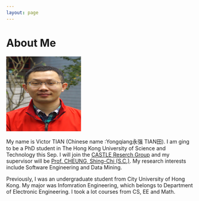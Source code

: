 ```yaml
---
layout: page
---
```


# About Me

<img src="/images/victortian3.jpg" class="floatpic" width="200" height="200">

My name is Victor TIAN (Chinese name :Yongqiang永强 TIAN田). I am ging to be a PhD student in The Hong Kong University of Science and Technology this Sep. I will join the [CASTLE Reserch Group] and my supervisor will be [Prof. CHEUNG, Shing-Chi (S.C.)]. My research interests include Software Engineering and Data Mining.

Previously, I was an undergraduate student from City University of Hong Kong. My major was Infomration Engineering, which belongs to Department of Electronic Engineering. I took a lot courses from CS, EE and Math. 

[CASTLE Reserch Group]:http://sccpu2.cse.ust.hk/castle/people.html
[Prof. CHEUNG, Shing-Chi (S.C.)]:http://www.cs.ust.hk/~scc/